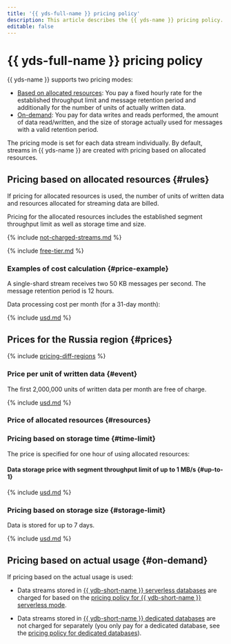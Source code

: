 ```yaml
---
title: '{{ yds-full-name }} pricing policy'
description: This article describes the {{ yds-name }} pricing policy.
editable: false
---
```


# {{ yds-full-name }} pricing policy



{{ yds-name }} supports two pricing modes:

* [Based on allocated resources](#rules): You pay a fixed hourly rate for the established throughput limit and message retention period and additionally for the number of units of actually written data.
* [On-demand](#on-demand): You pay for data writes and reads performed, the amount of data read/written, and the size of storage actually used for messages with a valid retention period.

The pricing mode is set for each data stream individually. By default, streams in {{ yds-name }} are created with pricing based on allocated resources.

## Pricing based on allocated resources {#rules}

If pricing for allocated resources is used, the number of units of written data and resources allocated for streaming data are billed.

Pricing for the allocated resources includes the established segment throughput limit as well as storage time and size.

{% include [not-charged-streams.md](../_includes/pricing/price-formula/not-charged-streams.md) %}

{% include [free-tier.md](../_includes/pricing/price-formula/free-tier.md) %}

### Examples of cost calculation {#price-example}

A single-shard stream receives two 50 KB messages per second. The message retention period is 12 hours.

Data processing cost per month (for a 31-day month):



{% include [usd.md](../_pricing_examples/data-streams/usd-data-streams.md) %}


## Prices for the Russia region {#prices}

{% include [pricing-diff-regions](../_includes/pricing-diff-regions.md) %}

### Price per unit of written data {#event}

The first 2,000,000 units of written data per month are free of charge.



{% include [usd.md](../_pricing/data-streams/usd-event.md) %}


### Price of allocated resources {#resources}

### Pricing based on storage time {#time-limit}

The price is specified for one hour of using allocated resources:



#### Data storage price with segment throughput limit of up to 1 MB/s {#up-to-1}



{% include [usd.md](../_pricing/data-streams/usd-resources.md) %}


### Pricing based on storage size {#storage-limit}

Data is stored for up to 7 days.



{% include [usd.md](../_pricing/data-streams/usd-resources-storage-limit.md) %}


## Pricing based on actual usage {#on-demand}

If pricing based on the actual usage is used:
* Data streams stored in [{{ ydb-short-name }} serverless databases](../ydb/concepts/serverless-and-dedicated.md#serverless) are charged for based on the [pricing policy for {{ ydb-short-name }} serverless mode](../ydb/pricing/serverless.md).

* Data streams stored in [{{ ydb-short-name }} dedicated databases](../ydb/concepts/serverless-and-dedicated.md#dedicated) are not charged for separately (you only pay for a dedicated database, see the [pricing policy for dedicated databases](../ydb/pricing/dedicated.md)).


